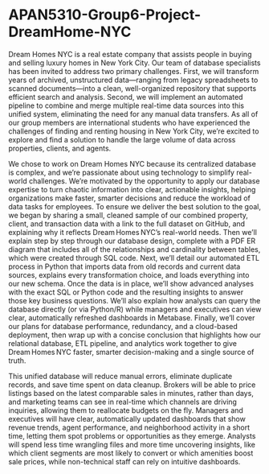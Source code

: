 # APAN5310-Group6-Project-DreamHome-NYC

Dream Homes NYC is a real estate company that assists people in buying and selling luxury homes in New York City. Our team of database specialists has been invited to address two primary challenges. First, we will transform years of archived, unstructured data—ranging from legacy spreadsheets to scanned documents—into a clean, well-organized repository that supports efficient search and analysis. Second, we will implement an automated pipeline to combine and merge multiple real-time data sources into this unified system, eliminating the need for any manual data transfers. As all of our group members are international students who have experienced the challenges of finding and renting housing in New York City, we’re excited to explore and find a solution to handle the large volume of data across properties, clients, and agents.

We chose to work on Dream Homes NYC because its centralized database is complex, and we’re passionate about using technology to simplify real-world challenges. We’re motivated by the opportunity to apply our database expertise to turn chaotic information into clear, actionable insights, helping organizations make faster, smarter decisions and reduce the workload of data tasks for employees. To ensure we deliver the best solution to the goal, we began by sharing a small, cleaned sample of our combined property, client, and transaction data with a link to the full dataset on GitHub, and explaining why it reflects Dream Homes NYC’s real-world needs. Then we’ll explain step by step through our database design, complete with a PDF ER diagram that includes all of the relationships and cardinality between tables, which were created through SQL code. Next, we’ll detail our automated ETL process in Python that imports data from old records and current data sources, explains every transformation choice, and loads everything into our new schema. Once the data is in place, we’ll show advanced analyses with the exact SQL or Python code and the resulting insights to answer those key business questions. We’ll also explain how analysts can query the database directly (or via Python/R) while managers and executives can view clear, automatically refreshed dashboards in Metabase. Finally, we’ll cover our plans for database performance, redundancy, and a cloud-based deployment, then wrap up with a concise conclusion that highlights how our relational database, ETL pipeline, and analytics work together to give Dream Homes NYC faster, smarter decision-making and a single source of truth.

This unified database will reduce manual errors, eliminate duplicate records, and save time spent on data cleanup. Brokers will be able to price listings based on the latest comparable sales in minutes, rather than days, and marketing teams can see in real-time which channels are driving inquiries, allowing them to reallocate budgets on the fly. Managers and executives will have clear, automatically updated dashboards that show revenue trends, agent performance, and neighborhood activity in a short time, letting them spot problems or opportunities as they emerge. Analysts will spend less time wrangling files and more time uncovering insights, like which client segments are most likely to convert or which amenities boost sale prices, while non-technical staff can rely on intuitive dashboards.

